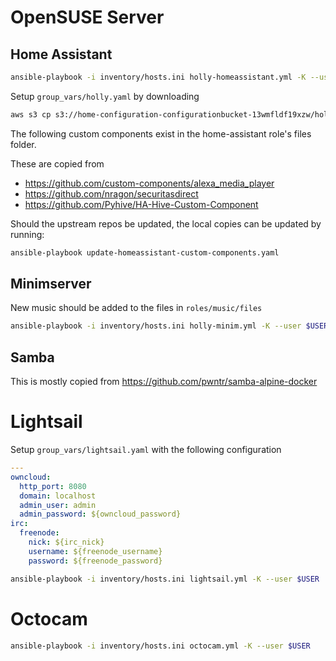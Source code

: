 # OpenSUSE Server

## Home Assistant 

```sh
ansible-playbook -i inventory/hosts.ini holly-homeassistant.yml -K --user $USER
```

Setup `group_vars/holly.yaml` by downloading

```sh
aws s3 cp s3://home-configuration-configurationbucket-13wmfldf19xzw/holly.yaml group_vars/holly.yaml
```

The following custom components exist in the home-assistant role's files folder. 

These are copied from
* https://github.com/custom-components/alexa_media_player
* https://github.com/nragon/securitasdirect
* https://github.com/Pyhive/HA-Hive-Custom-Component

Should the upstream repos be updated, the local copies can be updated by running:

```sh
ansible-playbook update-homeassistant-custom-components.yaml
```

## Minimserver

New music should be added to the files in `roles/music/files`

```sh
ansible-playbook -i inventory/hosts.ini holly-minim.yml -K --user $USER
```

## Samba

This is mostly copied from https://github.com/pwntr/samba-alpine-docker

# Lightsail

Setup `group_vars/lightsail.yaml` with the following configuration

```yaml
---
owncloud:
  http_port: 8080
  domain: localhost
  admin_user: admin
  admin_password: ${owncloud_password}
irc:
  freenode:
    nick: ${irc_nick}
    username: ${freenode_username}
    password: ${freenode_password}
```

```sh
ansible-playbook -i inventory/hosts.ini lightsail.yml -K --user $USER
```

# Octocam

```sh
ansible-playbook -i inventory/hosts.ini octocam.yml -K --user $USER
```